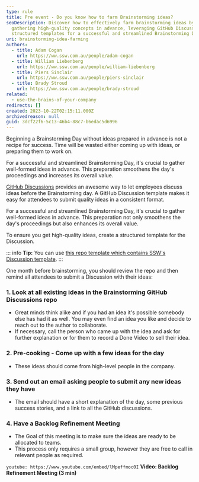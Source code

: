 ```yaml
---
type: rule
title: Pre event - Do you know how to farm Brainstorming ideas?
seoDescription: Discover how to effectively farm brainstorming ideas by
  gathering high-quality concepts in advance, leveraging GitHub Discussions and
  structured templates for a successful and streamlined Brainstorming Day.
uri: brainstorming-idea-farming
authors:
  - title: Adam Cogan
    url: https://ww.ssw.com.au/people/adam-cogan
  - title: William Liebenberg
    url: https://ww.ssw.com.au/people/william-liebenberg
  - title: Piers Sinclair
    url: https://ww.ssw.com.au/people/piers-sinclair
  - title: Brady Stroud
    url: https://ww.ssw.com.au/people/brady-stroud
related:
  - use-the-brains-of-your-company
redirects: []
created: 2023-10-22T02:15:11.000Z
archivedreason: null
guid: 3dcf22f6-5c13-46b4-88c7-b6edac5d6996
---
```


Beginning a Brainstorming Day without ideas prepared in advance is not a recipe for success. Time will be wasted either coming up with ideas, or preparing them to work on.

For a successful and streamlined Brainstorming Day, it's crucial to gather well-formed ideas in advance. This preparation smoothens the day's proceedings and increases its overall value.

[GitHub Discussions](https://docs.github.com/en/discussions) provides an awesome way to let employees discuss ideas before the Brainstorming day. A GitHub Discussion template makes it easy for attendees to submit quality ideas in a consistent format.

<!--endintro-->

For a successful and streamlined Brainstorming Day, it's crucial to gather well-formed ideas in advance. This preparation not only smoothens the day's proceedings but also enhances its overall value.

To ensure you get high-quality ideas, create a structured template for the Discussion.

::: info
**Tip:** You can use [this repo template which contains SSW's Discussion template](https://github.com/SSWConsulting/SSW.Brainstorming.Template).
:::

One month before brainstorming, you should review the repo and then remind all attendees to submit a Discussion with their ideas:

### 1. Look at all existing ideas in the Brainstorming GitHub Discussions repo

* Great minds think alike and if you had an idea it's possible somebody else has had it as well. You may even find an idea you like and decide to reach out to the author to collaborate.
* If necessary, call the person who came up with the idea and ask for further explanation or for them to record a Done Video to sell their idea.

### 2. Pre-cooking - Come up with a few ideas for the day

* These ideas should come from high-level people in the company.

### 3. Send out an email asking people to submit any new ideas they have

* The email should have a short explanation of the day, some previous success stories, and a link to all the GitHub discussions.

### 4. Have a Backlog Refinement Meeting

* The Goal of this meeting is to make sure the ideas are ready to be allocated to teams.
* This process only requires a small group, however they are free to call in relevant people as required.

`youtube: https://www.youtube.com/embed/lMpeffmoc0I`
**Video: Backlog Refinement Meeting (3 min)**
